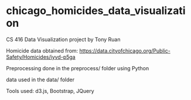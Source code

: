 # chicago_homicides_data_visualization

CS 416 Data Visualization project by Tony Ruan

Homicide data obtained from: https://data.cityofchicago.org/Public-Safety/Homicides/iyvd-p5ga

Preprocessing done in the preprocess/ folder using Python

data used in the data/ folder

Tools used: d3.js, Bootstrap, JQuery
